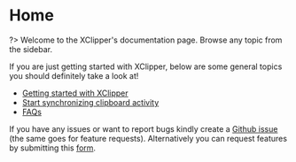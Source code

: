 # Home

?> Welcome to the XClipper's documentation page. Browse any topic from the sidebar.

If you are just getting started with XClipper, below are some general topics you should definitely take a look at!

- [Getting started with XClipper](https://github.com/KaustubhPatange/XClipper/wiki/Introduction)
- [Start synchronizing clipboard activity](https://github.com/KaustubhPatange/XClipper/wiki/Data-Synchronization)
- [FAQs](https://github.com/KaustubhPatange/XClipper/wiki/FAQs)

If you have any issues or want to report bugs kindly create a [Github issue](https://github.com/KaustubhPatange/XClipper/issues) (the same goes for feature requests). Alternatively you can request features by submitting this [form](https://docs.google.com/forms/d/e/1FAIpQLSeNKV2rUM5Qz65proJW8qMnwrzq2s3dZh8N04Uaf4W0pqetnQ/viewform).
